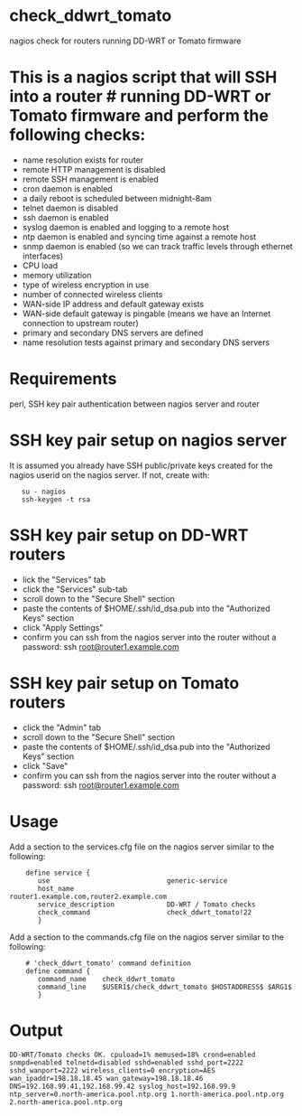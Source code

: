 # check_ddwrt_tomato
nagios check for routers running DD-WRT or Tomato firmware

# This is a nagios script that will SSH into a router # running DD-WRT or Tomato firmware and perform the following checks: 
- name resolution exists for router
- remote HTTP management is disabled
- remote SSH  management is enabled
- cron daemon is enabled 
- a daily reboot is scheduled between midnight-8am
- telnet daemon is disabled
- ssh    daemon is enabled 
- syslog daemon is enabled and logging to a remote host
- ntp daemon is enabled and syncing time against a remote host
- snmp daemon is enabled (so we can track traffic levels through ethernet interfaces)
- CPU load
- memory utilization
- type of wireless encryption in use
- number of connected wireless clients
- WAN-side IP address and default gateway exists
- WAN-side default gateway is pingable (means we have an Internet connection to upstream router)
- primary and secondary DNS servers are defined
- name resolution tests against primary and secondary DNS servers


# Requirements
perl, SSH key pair authentication between nagios server and router

# SSH key pair setup on nagios server
It is assumed you already have SSH public/private keys created for the nagios userid on the nagios server.  If not, create with:
```
   su - nagios
   ssh-keygen -t rsa
```
# SSH key pair setup on DD-WRT routers
- lick the "Services" tab
- click the "Services" sub-tab
- scroll down to the "Secure Shell" section
- paste the contents of $HOME/.ssh/id_dsa.pub into the "Authorized Keys" section
- click "Apply Settings"
- confirm you can ssh from the nagios server into the router without a password:  ssh root@router1.example.com

# SSH key pair setup on Tomato routers
- click the "Admin" tab
- scroll down to the "Secure Shell" section
- paste the contents of $HOME/.ssh/id_dsa.pub into the "Authorized Keys" section
- click "Save"
- confirm you can ssh from the nagios server into the router without a password: ssh root@router1.example.com


# Usage
Add a section to the services.cfg file on the nagios server similar to the following:
```
    define service {
       use                             generic-service
       host_name                       router1.example.com,router2.example.com
       service_description             DD-WRT / Tomato checks
       check_command                   check_ddwrt_tomato!22
       }
```

Add a section to the commands.cfg file on the nagios server similar to the following:
```
    # 'check_ddwrt_tomato' command definition
    define command {
       command_name    check_ddwrt_tomato
       command_line    $USER1$/check_ddwrt_tomato $HOSTADDRESS$ $ARG1$
       }
```


# Output
```
DD-WRT/Tomato checks OK. cpuload=1% memused=18% crond=enabled snmpd=enabled telnetd=disabled sshd=enabled sshd_port=2222 sshd_wanport=2222 wireless_clients=0 encryption=AES wan_ipaddr=198.18.18.45 wan_gateway=198.18.18.46 DNS=192.168.99.41,192.168.99.42 syslog_host=192.168.99.9 ntp_server=0.north-america.pool.ntp.org 1.north-america.pool.ntp.org 2.north-america.pool.ntp.org 
```

